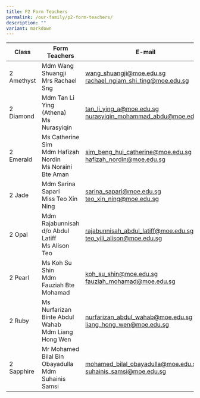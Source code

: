 ```yaml
---
title: P2 Form Teachers
permalink: /our-family/p2-form-teachers/
description: ""
variant: markdown
---
```

| Class | Form Teachers | E-mail |
| -------- | -------- | -------- |
| 2 Amethyst | Mdm Wang Shuangji<br>Mrs Rachael Sng | wang_shuangji@moe.edu.sg<br>rachael_ngiam_shi_ting@moe.edu.sg |
| 2 Diamond | Mdm Tan Li Ying (Athena)<br>Ms Nurasyiqin | tan_li_ying_a@moe.edu.sg<br>nurasyiqin_mohammad_abdu@moe.edu.sg |
| 2 Emerald | Ms Catherine Sim<br>Mdm Hafizah Nordin<br>Ms Noraini Bte Aman | sim_beng_hui_catherine@moe.edu.sg<br>hafizah_nordin@moe.edu.sg |
| 2 Jade | Mdm Sarina Sapari<br>Miss Teo Xin Ning | sarina_sapari@moe.edu.sg<br>teo_xin_ning@moe.edu.sg | 
| 2 Opal | Mdm Rajabunnisah d/o Abdul Latiff<br>Ms Alison Teo | rajabunnisah_abdul_latiff@moe.edu.sg<br>teo_yili_alison@moe.edu.sg |
| 2 Pearl | Ms Koh Su Shin<br>Mdm Fauziah Bte Mohamad | koh_su_shin@moe.edu.sg<br>fauziah_mohamad@moe.edu.sg |
| 2 Ruby | Ms Nurfarizan Binte Abdul Wahab<br>Mdm Liang Hong Wen | nurfarizan_abdul_wahab@moe.edu.sg<br>liang_hong_wen@moe.edu.sg | 
| 2 Sapphire | Mr Mohamed Bilal Bin Obayadulla<br>Mdm Suhainis Samsi | mohamed_bilal_obayadulla@moe.edu.sg<br>suhainis_samsi@moe.edu.sg |